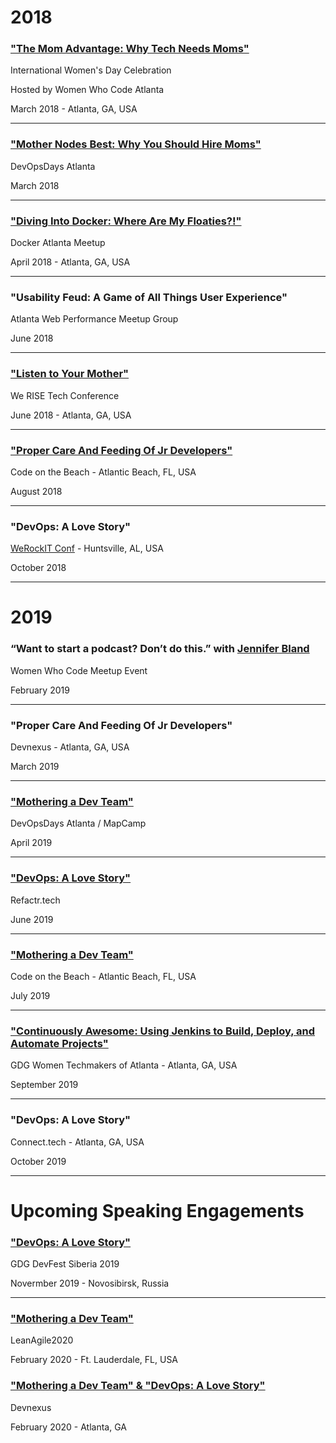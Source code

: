 # 2018

### ["The Mom Advantage: Why Tech Needs Moms"](https://youtu.be/WHheVF9d4Z8)
International Women's Day Celebration

Hosted by Women Who Code Atlanta

March 2018 - Atlanta, GA, USA

---

### ["Mother Nodes Best: Why You Should Hire Moms"](https://www.recallact.com/presentation/ignite-talks-0)
DevOpsDays Atlanta

March 2018

---

### ["Diving Into Docker: Where Are My Floaties?!"](https://medium.com/@valarieregas/diving-into-docker-where-are-my-floaties-a48e6df0b72)
Docker Atlanta Meetup

April 2018 - Atlanta, GA, USA

---

### "Usability Feud: A Game of All Things User Experience"
Atlanta Web Performance Meetup Group

June 2018

---

### ["Listen to Your Mother"](https://www.recallact.com/presentation/listen-your-mother-why-tech-needs-moms)
We RISE Tech Conference

June 2018 - Atlanta, GA, USA

---

### ["Proper Care And Feeding Of Jr Developers"](https://youtu.be/dCjmdXhQE4A)
Code on the Beach - Atlantic Beach, FL, USA

August 2018

---

### "DevOps: A Love Story"
[WeRockIT Conf](https://werockitconf.com/) - Huntsville, AL, USA

October 2018

---

# 2019

### “Want to start a podcast? Don’t do this.” with [Jennifer Bland](https://www.jenniferbland.com/)
Women Who Code Meetup Event

February 2019

---

### "Proper Care And Feeding Of Jr Developers"
Devnexus - Atlanta, GA, USA

March 2019

---

### ["Mothering a Dev Team"](https://www.recallact.com/presentation/mothering-dev-team)
DevOpsDays Atlanta / MapCamp

April 2019

---

### ["DevOps: A Love Story"](https://www.recallact.com/presentation/devops-love-story)
Refactr.tech

June 2019

---

### ["Mothering a Dev Team"](https://youtu.be/JePPUBZM6iE)
Code on the Beach - Atlantic Beach, FL, USA

July 2019

---

### ["Continuously Awesome: Using Jenkins to Build, Deploy, and Automate Projects"](https://www.meetup.com/gdg-atlanta/events/cbwcpqyzmbhc/)
GDG Women Techmakers of Atlanta - Atlanta, GA, USA

September 2019

---

### "DevOps: A Love Story"
Connect.tech - Atlanta, GA, USA

October 2019

---

# Upcoming Speaking Engagements

### ["DevOps: A Love Story"](https://gdg-siberia.com)
GDG DevFest Siberia 2019

Novermber 2019 - Novosibirsk, Russia

---

### ["Mothering a Dev Team"](http://leanagileus.com/)
LeanAgile2020

February 2020 - Ft. Lauderdale, FL, USA

### ["Mothering a Dev Team" & "DevOps: A Love Story"](https://devnexus.com/)
Devnexus

February 2020 - Atlanta, GA
